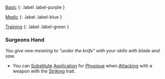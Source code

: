 
[Basic](Game/Advancement-List?Basic=true)
{: .label .label-purple }

[Medic](Game/Medic)
{: .label .label-blue }

[Training](Game/Advancement-List?Training=true)
{: .label .label-green }
### Surgeons Hand
*You give new meaning to "under the knife" with your skills with blade and saw.*
* You can [Substitute](Game/Core/Terminology#Substitute) [Application](Game/Core/Intelligence#Application) for [Physique](Game/Core/Strength#Physique) when [Attacking](Game/Core/Terminology#Attack) with a weapon with the [Striking](Game/Core/Blocks/Striking) trait.